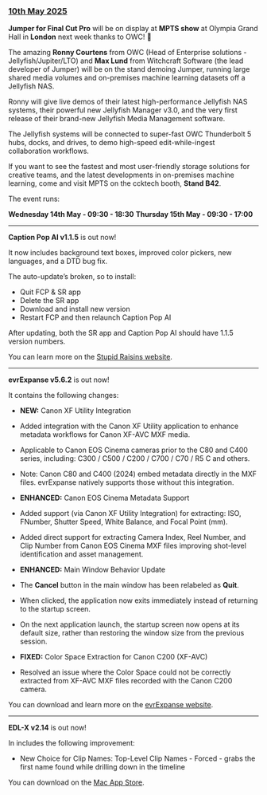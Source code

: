 ### [10th May 2025](/news/20250510)

**Jumper for Final Cut Pro** will be on display at **MPTS show** at Olympia Grand Hall in **London** next week thanks to OWC! 🥳

The amazing **Ronny Courtens** from OWC (Head of Enterprise solutions - Jellyfish/Jupiter/LTO) and **Max Lund** from Witchcraft Software (the lead developer of Jumper) will be on the stand demoing Jumper, running large shared media volumes and on-premises machine learning datasets off a Jellyfish NAS.

Ronny will give live demos of their latest high-performance Jellyfish NAS systems, their powerful new Jellyfish Manager v3.0, and the very first release of their brand-new Jellyfish Media Management software.

The Jellyfish systems will be connected to super-fast OWC Thunderbolt 5 hubs, docks, and drives, to demo high-speed edit-while-ingest collaboration workflows.

If you want to see the fastest and most user-friendly storage solutions for creative teams, and the latest developments in on-premises machine learning, come and visit MPTS on the ccktech booth, **Stand B42**.

The event runs:

**Wednesday 14th May - 09:30 - 18:30**
**Thursday 15th May - 09:30 - 17:00**

---

**Caption Pop AI v1.1.5** is out now!

It now includes background text boxes, improved color pickers, new languages, and a DTD bug fix.

The auto-update’s broken, so to install:

- Quit FCP & SR app
- Delete the SR app
- Download and install new version
- Restart FCP and then relaunch Caption Pop AI

After updating, both the SR app and Caption Pop AI should have 1.1.5 version numbers.

You can learn more on the [Stupid Raisins website](https://stupidraisins.com).

---

**evrExpanse v5.6.2** is out now!

It contains the following changes:

- **NEW:** Canon XF Utility Integration
- Added integration with the Canon XF Utility application to enhance metadata workflows for Canon XF-AVC MXF media.
- Applicable to Canon EOS Cinema cameras prior to the C80 and C400 series, including: C300 / C500 / C200 / C700 / C70 / R5 C and others.
- Note: Canon C80 and C400 (2024) embed metadata directly in the MXF files. evrExpanse natively supports those without this integration.

- **ENHANCED:** Canon EOS Cinema Metadata Support
- Added support (via Canon XF Utility Integration) for extracting: ISO, FNumber, Shutter Speed, White Balance, and Focal Point (mm).
- Added direct support for extracting Camera Index, Reel Number, and Clip Number from Canon EOS Cinema MXF files improving shot-level identification and asset management.

- **ENHANCED:** Main Window Behavior Update
- The **Cancel** button in the main window has been relabeled as **Quit**.
- When clicked, the application now exits immediately instead of returning to the startup screen.
- On the next application launch, the startup screen now opens at its default size, rather than restoring the window size from the previous session.

- **FIXED:** Color Space Extraction for Canon C200 (XF-AVC)
- Resolved an issue where the Color Space could not be correctly extracted from XF-AVC MXF files recorded with the Canon C200 camera.

You can download and learn more on the [evrExpanse website](https://www.evrapp.cloud/evrexpanse).

---

**EDL-X v2.14** is out now!

In includes the following improvement:

- New Choice for Clip Names: Top-Level Clip Names - Forced - grabs the first name found while drilling down in the timeline

You can download on the [Mac App Store](https://apps.apple.com/app/edl-x/id539666579).